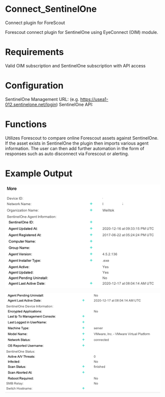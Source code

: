 # Connect_SentinelOne
Connect plugin for ForeScout

Forescout connect plugin for SentinelOne using EyeConnect (OIM) module. 

# Requirements
Valid OIM subscription and SentinelOne subscription with API access

# Configuration
SentinelOne Management URL: (e.g. https://usea1-012.sentinelone.net/login) 
SentinelOne API:

# Functions
Utilizes Forescout to compare online Forescout assets against SentinelOne. If the asset exists in SentinelOne the plugin then imports various agent information. The user can then add further automation in the form of responses such as auto disconnect via Forescout or alerting.

# Example Output
![Sample Ingest Data Image #1](https://github.com/RtKelleher/Connect_SentinelOne/blob/master/Samples/S1%20Sample%20Image.png?raw=true)

![Sample Ingest Data Image #2](https://github.com/RtKelleher/Connect_SentinelOne/blob/master/Samples/S1%20Sample%20Image%202.png?raw=true)
